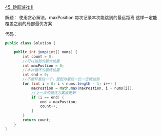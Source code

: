 [45. 跳跃游戏 II](https://leetcode-cn.com/problems/jump-game-ii/)

解题：
使用贪心解法，maxPosition 每次记录本次能跳到的最远距离
这样一定能覆盖之前的局部最优方案



代码：

```java
public class Solution {

    public int jump(int[] nums) {
        int count = 0;
        //可以达到的最大位置
        int maxPostion = 0;
        //本次循环的最终位置
        int end = 0;
        //不循环最后一个，是因为最后一位一定能达到
        for (int i = 0; i < nums.length - 1; i++) {
            maxPostion = Math.max(maxPostion, i + nums[i]);
            //上一次的最优方案被更新
            if (i == end) {
                end = maxPostion;
                count++;
            }
        }
        return count;
    }
}
```